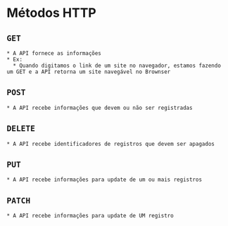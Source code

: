 # Métodos HTTP

## `GET`

    * A API fornece as informações
    * Ex:
      * Quando digitamos o link de um site no navegador, estamos fazendo um GET e a API retorna um site navegável no Brownser

## `POST`

    * A API recebe informações que devem ou não ser registradas

## `DELETE`

    * A API recebe identificadores de registros que devem ser apagados

## `PUT`

    * A API recebe informações para update de um ou mais registros

## `PATCH`

    * A API recebe informações para update de UM registro